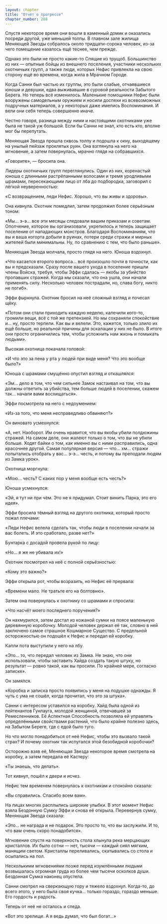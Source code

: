 ```yaml
---
layout: chapter
title: "Отчёт о прогрессе"
chapter_number: 288
---
```


Спустя некоторое время они вошли в каменный домик и оказались посреди другой, уже меньшей толпы. В главном зале жилища Меняющей Звезды собралось около тридцати-сорока человек, из-за чего помещение казалось ещё теснее, чем прежде.

Однако это были не просто какие-то Спящие из трущоб. Большинство из них — опытные бойцы из внешнего поселения, участники нескольких охотничьих групп, а также люди, которых Нефис привлекла на свою сторону ещё во времена, когда жила в Мрачном Городе.

Когда Санни был частью их группы, это были слабые, отчаявшиеся юноши и девушки, едва выживавшие в суровой реальности Забытого Берега. Но теперь всё изменилось. Маленькие помощники Нефис были вооружены самодельным оружием и носили доспехи из всевозможных подручных материалов, а у некоторых даже имелись Воспоминания. И вели они себя теперь совершенно иначе.

Честно говоря, разница между ними и настоящими охотниками уже была не такой уж большой. Если бы Санни не знал, кто есть кто, вполне мог бы перепутать.

Меняющая Звезда прошла сквозь толпу и подошла к окну, выходящему на унылый пейзаж проклятых руин. Она взглянула на него на мгновение, а затем повернулась, мрачно глядя на собравшихся.

«Говорите», — бросила она.

Лидеры охотничьих групп переглянулись. Один из них, коренастый юноша с длинными растрёпанными волосами и тремя уродливыми шрамами, пересекающими лицо от лба до подбородка, заговорил с лёгкой неуверенностью:

«С возвращением, леди Нефис. Хорошо, что вы живы и здоровы».

Она кивнула. Охотник помедлил, затем продолжил более серьёзным тоном:

«Мы… э-э… все эти месяцы следовали вашим приказам и советам. Ополчение, которое вы организовали, укрепилось и теперь защищает поселение от нападающих монстров. Благодаря Воспоминаниям, что вы и ваша когорта добыли в руинах, потери среди стражи и мирных жителей были минимальны. Ну, по сравнению с тем, что было раньше».

Меняющая Звезда молчала, просто глядя на него. Юноша вздохнул.

«Что касается второго вопроса… всё произошло почти в точности, как вы и предсказали. Сразу после вашего ухода в поселение пришли члены Войска, требуя, чтобы Эффи сдалась — якобы за убийство пропавших стражей. Когда мы сказали, что она ушла, они начали применять силу. Несколько человек пострадали, но, слава богу, никто не погиб».

Эффи фыркнула. Охотник бросил на неё сложный взгляд и почесал щёку.

«Потом они стали приходить каждую неделю, калечили кого-то, громили вещи, всё с той же претензией. Но мы сохраняли спокойствие и… ну, просто терпели. Как вы и велели. Это, кажется, только злило их ещё больше, но реальной причины для эскалации у них не было. В итоге они просто ограничились тем, чтобы усложнить нам жизнь и помыкать людьми».

Высокая охотница покачала головой:

«И что это за пена у рта у людей при виде меня? Что это вообще было?»

Юноша с шрамами смущённо опустил взгляд и откашлялся:

«Эм… дело в том, что чем сильнее Замок настаивал на том, что вы должны ответить за убийства, тем больше людей в поселении, скажем так… начали вами восхищаться».

Эффи посмотрела на него с недоумением:

«Из-за того, что меня несправедливо обвиняют?»

Он виновато усмехнулся:

«А, нет. Наоборот. Им очень нравится, что вы якобы убили полдюжины стражей. На самом деле, они жалеют только о том, что вы не убили больше. Ходят байки о том, как именно вы с ними расправились, одна красочнее другой. Самая популярная версия — что… хм… стражи попытались отобрать у вас… э-э… честь, и потому вы преподали людям из Замка урок».

Охотница моргнула:

«Мою… честь? С каких пор у меня вообще есть честь?»

Юноша усмехнулся:

«Эй, я тут ни при чём. Это не я придумал. Стоит винить Парка, это его идея».

Эффи бросила тёмный взгляд на другого охотника, который просто пожал плечами:

«Леди Нефис велела сделать так, чтобы люди в поселении начали за вас болеть. И это сработало, разве нет?»

Бунтарка с досадой провела рукой по лицу:

«Но… я же не убивала их!»

Охотник посмотрел на неё с полной серьёзностью:

«Кому это важно?»

Эффи открыла рот, чтобы возразить, но Нефис её прервала:

«Времени мало. Не тратьте его на болтовню».

Затем она повернулась к охотнику со шрамами и спросила:

«Что насчёт моего последнего поручения?»

Он нахмурился, затем достал из кожаной сумки на поясе маленькую деревянную коробочку. Молодой человек держал её так, словно в ней заключено самое страшное Кошмарное Существо. С предельной осторожностью он подошёл к Нефис и передал ей коробку.

Капли пота выступили у него на лбу.

«Это… то, что передал человек из Замка. Не знаю, что они использовали, чтобы заставить Хайда создать такую штуку, но результат — ровно такой, как вы просили. По крайней мере, согласно записке».

Он замялся.

«Коробка и записка просто появились у меня на подушке однажды. Я чуть с ума не сошёл, когда прочитал, что это за штука».

Санни с интересом уставился на коробку. Хайд была одной из лейтенантов Гунлауга, молодой женщиной, отвечавшей за Ремесленников. Её Аспектная Способность позволяла ей управлять определёнными свойствами растений, что было крайне полезно здесь, на Забытoм Береге, где с едой было туго.

Но что могло понадобиться от неё Нефис, чтобы это вызвало такой страх? И почему охотник так испугался этой безобидной коробочки?

Осторожно взяв её, Меняющая Звезда некоторое время смотрела на коробку, а затем передала её Кастеру:

«Ты знаешь, что делать».

Тот кивнул, пошёл к двери и исчез.

Нефис тем временем повернулась к охотникам и спокойно сказала:

«Вы справились. Спасибо всем вам».

На лицах многих расплылись широкие улыбки. В этот момент Нефис взяла Бездонную Сумку Эффи и снова её открыла. Перевернув сумку, Меняющая Звезда сказала:

«Это… не награда и не подарок. Это просто то, что вы заслужили. И то, что вам очень скоро понадобится».

Мгновение спустя на поверхность стола хлынула река мерцающих кристаллов. Их было сотни — нет, тысячи — каждый сиял мягким, манящим светом. Кристаллы переливались, скатывались со стола и осыпались на пол.

Несколькими мгновениями позже перед изумлёнными людьми возвышалась огромная груда из более чем тысячи осколков души. Бездонная Сумка наконец опустела.

Санни смотрел на сверкающую гору и тяжело вздохнул. Когда-то, до всего этого, у него была своя кучка… только гораздо, гораздо меньше. Его гордость и радость.

Теперь от неё не осталось и следа.

«Вот это зрелище. А я ведь думал, что был богат…»

